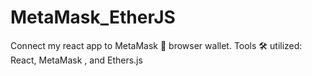 # MetaMask_EtherJS
Connect my react app to MetaMask 🦊 browser wallet. Tools 🛠 utilized: React, MetaMask , and Ethers.js
